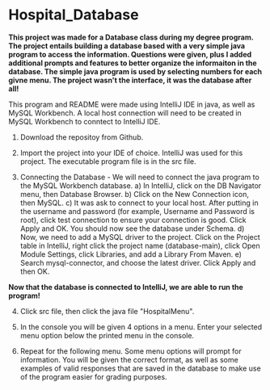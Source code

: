 # Hospital_Database

**This project was made for a Database class during my degree program. The project entails building a database based with a very simple java program to access the information. Questions were given, plus I added additional prompts and features to better organize the informaiton in the database. The simple java program is used by selecting numbers for each givne menu. The project wasn't the interface, it was the database after all!**

This program and README were made using IntelliJ IDE in java, as well as MySQL Workbench. A local host connection will need to be created in MySQL Workbench to conntect to IntelliJ IDE. 

1) Download the repositoy from Github. 

2) Import the project into your IDE of choice. IntelliJ was used for this project. The executable program file is in the src file.

3) Connecting the Database - 
	We will need to connect the java program to the MySQL Workbench database. 
	a) In IntelliJ, click on the DB Navigator menu, then Database Browser.
	b) Click on the New Connection icon, then MySQL.
	c) It was ask to connect to your local host. After putting in the username and password (for example, Username and Password is root), click test connection to ensure        your connection is good. Click Apply and OK. You should now see the database under Schema.
	d) Now, we need to add a MySQL driver to the project. Click on the Project table in IntelliJ, right click the project name (database-main), click Open Module Settings,      click Libraries, and add a Library From Maven.
	e) Search mysql-connector, and choose the latest driver. Click Apply and then OK.

**Now that the database is connected to IntelliJ, we are able to run the program!**

4) Click src file, then click the java file "HospitalMenu".

5) In the console you will be given 4 options in a menu. Enter your selected menu option below the printed menu in the console.

6) Repeat for the following menu. Some menu options will prompt for information. You will be given the correct format, as well as some examples of valid responses that are saved in the database to make use of the program easier for grading purposes.
